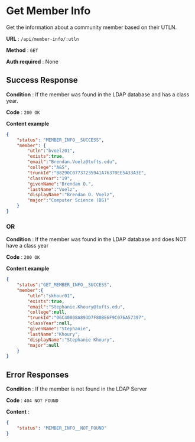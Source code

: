 # Get Member Info

Get the information about a community member based on their UTLN.

**URL** : `/api/member-info/:utln`

**Method** : `GET`

**Auth required** : None

## Success Response

**Condition** : If the member was found in the LDAP database and has a class year.

**Code** : `200 OK`

**Content example**

```json
{
    "status": "MEMBER_INFO__SUCCESS",
    "member": {
        "utln":"bvoelz01",
        "exists":true,
        "email":"Brendan.Voelz@tufts.edu",
        "college":"A&S",
        "trunkId":"B8290C07737235941A76370EE5433A3E",
        "classYear":"19",
        "givenName":"Brendan O.",
        "lastName":"Voelz",
        "displayName":"Brendan O. Voelz",
        "major":"Computer Science (BS)"
    }
}
```

### OR

**Condition** : If the member was found in the LDAP database and does NOT have a class year

**Code** : `200 OK`

**Content example**

```json
{
    "status":"GET_MEMBER_INFO__SUCCESS",
    "member":{
        "utln":"skhour01",
        "exists":true,
        "email":"Stephanie.Khoury@tufts.edu",
        "college":null,
        "trunkId":"06C40808A893D7F80BE6F9C076A57397",
        "classYear":null,
        "givenName":"Stephanie",
        "lastName":"Khoury",
        "displayName":"Stephanie Khoury",
        "major":null
    }
}
```

## Error Responses

**Condition** : If the member is not found in the LDAP Server

**Code** : `404 NOT FOUND`

**Content** :
```json
{
    "status": "MEMBER_INFO__NOT_FOUND"
}
```
